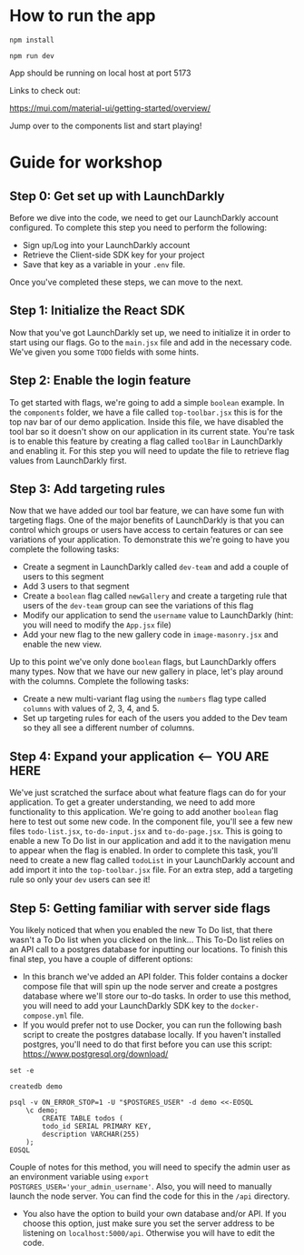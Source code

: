 # How to run the app

```shell
npm install

npm run dev
```

App should be running on local host at port 5173

Links to check out:

https://mui.com/material-ui/getting-started/overview/

Jump over to the components list and start playing!


# Guide for workshop

## Step 0: Get set up with LaunchDarkly 
Before we dive into the code, we need to get our LaunchDarkly account configured. To complete this step you need to perform the following:
* Sign up/Log into your LaunchDarkly account
* Retrieve the Client-side SDK key for your project
* Save that key as a variable in your `.env` file.

Once you've completed these steps, we can move to the next. 

## Step 1: Initialize the React SDK 
Now that you've got LaunchDarkly set up, we need to initialize it in order to start using our flags. Go to the `main.jsx` file and add in the necessary code. We've given you some `TODO` fields with some hints. 

## Step 2: Enable the login feature
To get started with flags, we're going to add a simple `boolean` example. In the `components` folder, we have a file called `top-toolbar.jsx` this is for the top nav bar of our demo application. Inside this file, we have disabled the tool bar so it doesn't show on our application in its current state. You're task is to enable this feature by creating a flag called `toolBar` in LaunchDarkly and enabling it. For this step you will need to update the file to retrieve flag values from LaunchDarkly first.  

## Step 3: Add targeting rules 
Now that we have added our tool bar feature, we can have some fun with targeting flags. One of the major benefits of LaunchDarkly is that you can control which groups or users have access to certain features or can see variations of your application. To demonstrate this we're going to have you complete the following tasks:
* Create a segment in LaunchDarkly called `dev-team` and add a couple of users to this segment
* Add 3 users to that segment
* Create a `boolean` flag called `newGallery` and create a targeting rule that users of the `dev-team` group can see the variations of this flag
* Modify our application to send the `username` value to LaunchDarkly (hint: you will need to modify the `App.jsx` file)
* Add your new flag to the new gallery code in `image-masonry.jsx` and enable the new view.

Up to this point we've only done `boolean` flags, but LaunchDarkly offers many types. Now that we have our new gallery in place, let's play around with the columns. Complete the following tasks:
* Create a new multi-variant flag using the `numbers` flag type called `columns` with values of 2, 3, 4, and 5.  
* Set up targeting rules for each of the users you added to the Dev team so they all see a different number of columns.  

## Step 4: Expand your application <-- YOU ARE HERE
We've just scratched the surface about what feature flags can do for your application. To get a greater understanding, we need to add more functionality to this application. We're going to add another `boolean` flag here to test out some new code. In the component file, you'll see a few new files `todo-list.jsx`, `to-do-input.jsx` and `to-do-page.jsx`. This is going to enable a new To Do list in our application and add it to the navigation menu to appear when the flag is enabled. In order to complete this task, you'll need to create a new flag called `todoList` in your LaunchDarkly account and add import it into the `top-toolbar.jsx` file. For an extra step, add a targeting rule so only your `dev` users can see it! 

## Step 5: Getting familiar with server side flags 
You likely noticed that when you enabled the new To Do list, that there wasn't a To Do list when you clicked on the link... This To-Do list relies on an API call to a postgres database for inputting our locations. To finish this final step, you have a couple of different options:
* In this branch we've added an API folder. This folder contains a docker compose file that will spin up the node server and create a postgres database where we'll store our to-do tasks. In order to use this method, you will need to add your LaunchDarkly SDK key to the `docker-compose.yml` file.  
* If you would prefer not to use Docker, you can run the following bash script to create the postgres database locally. If you haven't installed postgres, you'll need to do that first before you can use this script: https://www.postgresql.org/download/
```
set -e

createdb demo

psql -v ON_ERROR_STOP=1 -U "$POSTGRES_USER" -d demo <<-EOSQL
	\c demo;
		CREATE TABLE todos (
  		todo_id SERIAL PRIMARY KEY, 
  		description VARCHAR(255)
	);
EOSQL
```
Couple of notes for this method, you will need to specify the admin user as an environment variable using `export POSTGRES_USER='your_admin_username'`. Also, you will need to manually launch the node server. You can find the code for this in the `/api` directory. 
* You also have the option to build your own database and/or API. If you choose this option, just make sure you set the server address to be listening on `localhost:5000/api`. Otherwise you will have to edit the code. 